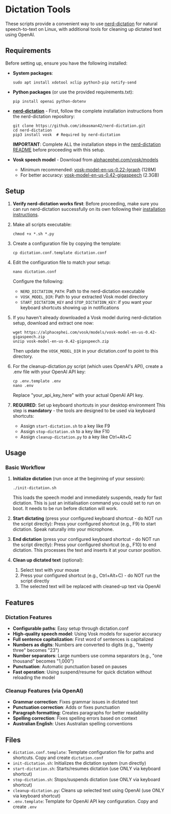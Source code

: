 # Dictation Tools

These scripts provide a convenient way to use [nerd-dictation](https://github.com/ideasman42/nerd-dictation) for natural speech-to-text on Linux, with additional tools for cleaning up dictated text using OpenAI.

## Requirements

Before setting up, ensure you have the following installed:

- **System packages**:
  ```
  sudo apt install xdotool xclip python3-pip notify-send
  ```

- **Python packages** (or use the provided requirements.txt):
  ```
  pip install openai python-dotenv
  ```

- **[nerd-dictation](https://github.com/ideasman42/nerd-dictation)** - First, follow the complete installation instructions from the nerd-dictation repository:
  ```
  git clone https://github.com/ideasman42/nerd-dictation.git
  cd nerd-dictation
  pip3 install vosk  # Required by nerd-dictation
  ```
  **IMPORTANT**: Complete ALL the installation steps in the [nerd-dictation README](https://github.com/ideasman42/nerd-dictation#install) before proceeding with this setup.

- **Vosk speech model** - Download from [alphacephei.com/vosk/models](https://alphacephei.com/vosk/models)
  - Minimum recommended: [vosk-model-en-us-0.22-lgraph](https://alphacephei.com/vosk/models/vosk-model-en-us-0.22-lgraph.zip) (128M)
  - For better accuracy: [vosk-model-en-us-0.42-gigaspeech](https://alphacephei.com/vosk/models/vosk-model-en-us-0.42-gigaspeech.zip) (2.3GB)

## Setup

1. **Verify nerd-dictation works first**: Before proceeding, make sure you can run nerd-dictation successfully on its own following their [installation instructions](https://github.com/ideasman42/nerd-dictation#install).

2. Make all scripts executable:
   ```
   chmod +x *.sh *.py
   ```

3. Create a configuration file by copying the template:
   ```
   cp dictation.conf.template dictation.conf
   ```

4. Edit the configuration file to match your setup:
   ```
   nano dictation.conf
   ```
   
   Configure the following:
   - `NERD_DICTATION_PATH`: Path to the nerd-dictation executable
   - `VOSK_MODEL_DIR`: Path to your extracted Vosk model directory
   - `START_DICTATION_KEY` and `STOP_DICTATION_KEY`: if you want your keyboard shortcuts showing up in notifications

5. If you haven't already downloaded a Vosk model during nerd-dictation setup, download and extract one now:
   ```
   wget https://alphacephei.com/vosk/models/vosk-model-en-us-0.42-gigaspeech.zip
   unzip vosk-model-en-us-0.42-gigaspeech.zip
   ```
   Then update the `VOSK_MODEL_DIR` in your dictation.conf to point to this directory.

6. For the cleanup-dictation.py script (which uses OpenAI's API), create a .env file with your OpenAI API key:
   ```
   cp .env.template .env
   nano .env
   ```
   Replace "your_api_key_here" with your actual OpenAI API key.

7. **REQUIRED**: Set up keyboard shortcuts in your desktop environment
   This step is **mandatory** - the tools are designed to be used via keyboard shortcuts:
   - Assign `start-dictation.sh` to a key like F9
   - Assign `stop-dictation.sh` to a key like F10
   - Assign `cleanup-dictation.py` to a key like Ctrl+Alt+C

## Usage

### Basic Workflow

1. **Initialize dictation** (run once at the beginning of your session):
   ```
   ./init-dictation.sh
   ```
   This loads the speech model and immediately suspends, ready for fast dictation. This is just an initialisation command you could set to run on boot. It needs to be run before dictation will work.

2. **Start dictating** (press your configured keyboard shortcut - do NOT run the script directly):
   Press your configured shortcut (e.g., F9) to start dictation.
   Speak naturally into your microphone.

3. **End dictation** (press your configured keyboard shortcut - do NOT run the script directly):
   Press your configured shortcut (e.g., F10) to end dictation.
   This processes the text and inserts it at your cursor position.

4. **Clean up dictated text** (optional):
   1. Select text with your mouse
   2. Press your configured shortcut (e.g., Ctrl+Alt+C) - do NOT run the script directly
   3. The selected text will be replaced with cleaned-up text via OpenAI

## Features

### Dictation Features
- **Configurable paths**: Easy setup through dictation.conf
- **High-quality speech model**: Using Vosk models for superior accuracy
- **Full sentence capitalization**: First word of sentences is capitalized
- **Numbers as digits**: Numbers are converted to digits (e.g., "twenty three" becomes "23")
- **Number separators**: Large numbers use comma separators (e.g., "one thousand" becomes "1,000")
- **Punctuation**: Automatic punctuation based on pauses
- **Fast operation**: Using suspend/resume for quick dictation without reloading the model

### Cleanup Features (via OpenAI)
- **Grammar correction**: Fixes grammar issues in dictated text
- **Punctuation correction**: Adds or fixes punctuation
- **Paragraph formatting**: Creates paragraphs for better readability
- **Spelling correction**: Fixes spelling errors based on context
- **Australian English**: Uses Australian spelling conventions

## Files

- `dictation.conf.template`: Template configuration file for paths and shortcuts. Copy and create `dictation.conf`
- `init-dictation.sh`: Initializes the dictation system (run directly)
- `start-dictation.sh`: Starts/resumes dictation (use ONLY via keyboard shortcut)
- `stop-dictation.sh`: Stops/suspends dictation (use ONLY via keyboard shortcut)
- `cleanup-dictation.py`: Cleans up selected text using OpenAI (use ONLY via keyboard shortcut)
- `.env.template`: Template for OpenAI API key configuration. Copy and create `.env`